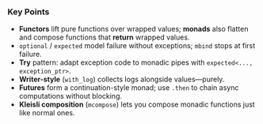 ### **Key Points**
- **Functors** lift pure functions over wrapped values; **monads** also flatten and compose functions that **return** wrapped values.
- `optional` / `expected` model failure without exceptions; `mbind` stops at first failure.
- **Try** pattern: adapt exception code to monadic pipes with `expected<..., exception_ptr>`.
- **Writer-style** (`with_log`) collects logs alongside values—purely.
- **Futures** form a continuation-style monad; use `.then` to chain async computations without blocking.
- **Kleisli composition** (`mcompose`) lets you compose monadic functions just like normal ones.
